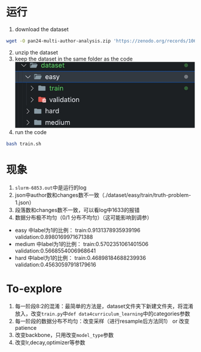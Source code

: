 # 运行
1. download the dataset

```bash
wget -O pan24-multi-author-analysis.zip 'https://zenodo.org/records/10677876/files/pan24-multi-author-analysis.zip?download=1'
```

2. unzip the dataset
3. keep the dataset in the same folder as the code ![data](./fig/data.jpg)
4. run the code
```bash
bash train.sh
```

# 现象
1. `slurm-6853.out`中是运行的log
2. json中author数和changes数不一致（./dataset/easy/train/truth-problem-1.json）
3. 段落数和changes数不一致，可以看log中1633的报错
4. 数据分布极不均匀（0/1 分布不均匀）（这可能影响到调参）
- easy 中label为1的比例： train:0.9131378935939196 validation:0.8980169971671388
- medium 中label为1的比例： train:0.5702351061401506 validation:0.5668554006968641
- hard 中label为1的比例： train:0.46898184688239936 validation:0.45630597918179616

# To-explore
1. 每一阶段8:2的混淆：最简单的方法是，dataset文件夹下新建文件夹，将混淆放入，改变`train.py`中`def data4curriculum_learning`中的categories参数
2. 每一阶段的数据分布不均匀：改变采样（进行resample后方法同1） or 改变patience
3. 改变backbone，只用改变`model_type`参数
4. 改变lr,decay,optimizer等参数
